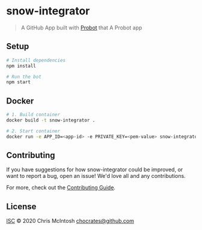 # snow-integrator

> A GitHub App built with [Probot](https://github.com/probot/probot) that A Probot app

## Setup

```sh
# Install dependencies
npm install

# Run the bot
npm start
```

## Docker

```sh
# 1. Build container
docker build -t snow-integrator .

# 2. Start container
docker run -e APP_ID=<app-id> -e PRIVATE_KEY=<pem-value> snow-integrator
```

## Contributing

If you have suggestions for how snow-integrator could be improved, or want to report a bug, open an issue! We'd love all and any contributions.

For more, check out the [Contributing Guide](CONTRIBUTING.md).

## License

[ISC](LICENSE) © 2020 Chris McIntosh <chocrates@github.com>
